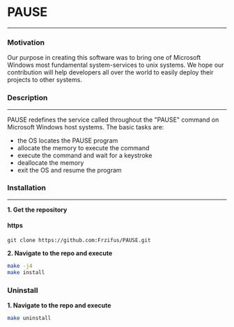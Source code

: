 # PAUSE
------
### Motivation
Our purpose in creating this software was to bring one of Microsoft Windows most fundamental system-services to unix systems. We hope our contribution will help developers all over the world to easily deploy their projects to other systems.

### Description
-------
PAUSE redefines the service called throughout the "PAUSE" command on Microsoft Windows host systems. The basic tasks are:
* the OS locates the PAUSE program
* allocate the memory to execute the command
* execute the command and wait for a keystroke
* deallocate the memory
* exit the OS and resume the program

### Installation
-----
**1. Get the repository**
#### https
```https
git clone https://github.com:Frzifus/PAUSE.git
```
**2. Navigate to the repo and execute**
```bash
make -j4
make install
```

### Uninstall
**1. Navigate to the repo and execute**
```bash
make uninstall
```
